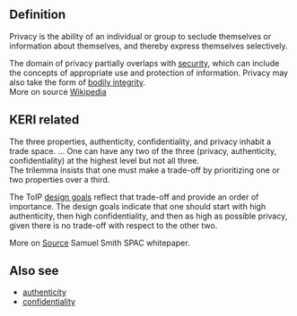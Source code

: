 ## Definition
Privacy is the ability of an individual or group to seclude themselves or information about themselves, and thereby express themselves selectively.

The domain of privacy partially overlaps with [security](https://en.wikipedia.org/wiki/Security), which can include the concepts of appropriate use and protection of information. Privacy may also take the form of [bodily integrity](https://en.wikipedia.org/wiki/Bodily_integrity).  
More on source [Wikipedia](https://en.wikipedia.org/wiki/Privacy)

## KERI related
The three properties, authenticity, confidentiality, and privacy inhabit a trade space. ...
One can have any two of the three (privacy, authenticity, confidentiality) at the highest level but not all three.  
The trilemma insists that one must make a trade-off by prioritizing one or two properties over a third.

The ToIP [design goals](https://github.com/trustoverip/TechArch/blob/main/spec.md#61-design-goals) reflect that trade-off and provide an order of importance. The design goals indicate that one should start with high authenticity, then high confidentiality, and then as high as possible privacy, given there is no trade-off with respect to the other two.

More on [Source](https://github.com/SmithSamuelM/Papers/blob/master/whitepapers/SPAC_Message.md) Samuel Smith SPAC whitepaper.

## Also see
- [authenticity](authenticity)
- [confidentiality](confidentiality)

